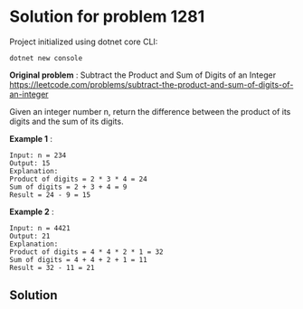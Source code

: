 # Solution for problem 1281

Project initialized using dotnet core CLI:
```
dotnet new console
```

**Original problem** : Subtract the Product and Sum of Digits of an Integer https://leetcode.com/problems/subtract-the-product-and-sum-of-digits-of-an-integer  

Given an integer number n, return the difference between the product of its digits and the sum of its digits.


**Example 1** :
```
Input: n = 234
Output: 15 
Explanation: 
Product of digits = 2 * 3 * 4 = 24 
Sum of digits = 2 + 3 + 4 = 9 
Result = 24 - 9 = 15
```
**Example 2** :
```
Input: n = 4421
Output: 21
Explanation: 
Product of digits = 4 * 4 * 2 * 1 = 32 
Sum of digits = 4 + 4 + 2 + 1 = 11 
Result = 32 - 11 = 21
```

## Solution

```

```